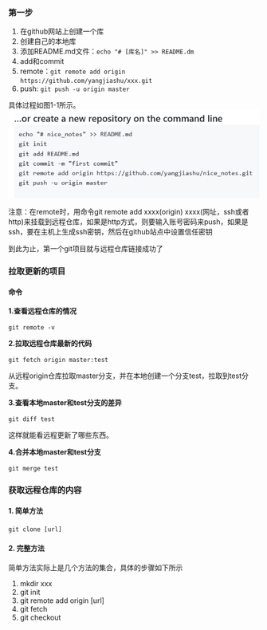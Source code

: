 ### 第一步
1. 在github网站上创建一个库
2. 创建自己的本地库
3. 添加README.md文件：`echo "# [库名]" >> README.dm`
4. add和commit
5. remote：`git remote add origin https://github.com/yangjiashu/xxx.git`
6. push: `git push -u origin master`

具体过程如图1-1所示。
![使用git的第一步](./images/img1-1.png)

注意：在remote时，用命令git remote add xxxx(origin) xxxx(网址，ssh或者http)来挂载到远程仓库，如果是http方式，则要输入账号密码来push，如果是ssh，要在主机上生成ssh密钥，然后在github站点中设置信任密钥

到此为止，第一个git项目就与远程仓库链接成功了

### 拉取更新的项目

#### 命令

**1.查看远程仓库的情况**

`git remote -v`

**2.拉取远程仓库最新的代码**

`git fetch origin master:test`

从远程origin仓库拉取master分支，并在本地创建一个分支test，拉取到test分支。

**3.查看本地master和test分支的差异**

`git diff test`

这样就能看远程更新了哪些东西。

**4.合并本地master和test分支**

`git merge test`

### 获取远程仓库的内容

#### 1. 简单方法

`git clone [url]`

#### 2. 完整方法

简单方法实际上是几个方法的集合，具体的步骤如下所示

1. mkdir xxx
2. git init
3. git remote add origin [url]
4. git fetch
5. git checkout